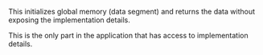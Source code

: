 This initializes global memory (data segment) and returns the data without exposing the implementation details.

This is the only part in the application that has access to implementation details.